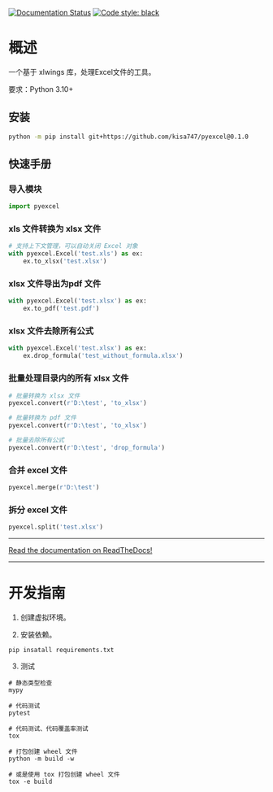 [![Documentation Status](https://readthedocs.org/projects/kisa747/badge/?version=latest)](https://kisa747.readthedocs.io/zh_CN/latest/?badge=latest)
[![Code style: black](https://img.shields.io/badge/code%20style-black-000000.svg)](https://github.com/psf/black)

# 概述

一个基于 xlwings 库，处理Excel文件的工具。

要求：Python 3.10+

## 安装

```sh
python -m pip install git+https://github.com/kisa747/pyexcel@0.1.0
```

## 快速手册

### 导入模块

```python
import pyexcel
```

### xls 文件转换为 xlsx 文件

```python
# 支持上下文管理，可以自动关闭 Excel 对象
with pyexcel.Excel('test.xls') as ex:
    ex.to_xlsx('test.xlsx')
```

### xlsx 文件导出为pdf 文件

```python
with pyexcel.Excel('test.xlsx') as ex:
    ex.to_pdf('test.pdf')
```

### xlsx 文件去除所有公式

```python
with pyexcel.Excel('test.xlsx') as ex:
    ex.drop_formula('test_without_formula.xlsx')
```

### 批量处理目录内的所有 xlsx 文件

```python
# 批量转换为 xlsx 文件
pyexcel.convert(r'D:\test', 'to_xlsx')

# 批量转换为 pdf 文件
pyexcel.convert(r'D:\test', 'to_xlsx')

# 批量去除所有公式
pyexcel.convert(r'D:\test', 'drop_formula')
```

### 合并 excel 文件

```python
pyexcel.merge(r'D:\test')
```

### 拆分 excel 文件

```python
pyexcel.split('test.xlsx')
```

-------------

[Read the documentation on ReadTheDocs!](https://kisa747.readthedocs.io/zh_CN/latest/)

-------------

# 开发指南

1. 创建虚拟环境。

2. 安装依赖。

```shell
pip insatall requirements.txt
```

3. 测试

```shell
# 静态类型检查
mypy

# 代码测试
pytest

# 代码测试、代码覆盖率测试
tox

# 打包创建 wheel 文件
python -m build -w

# 或是使用 tox 打包创建 wheel 文件
tox -e build
```
